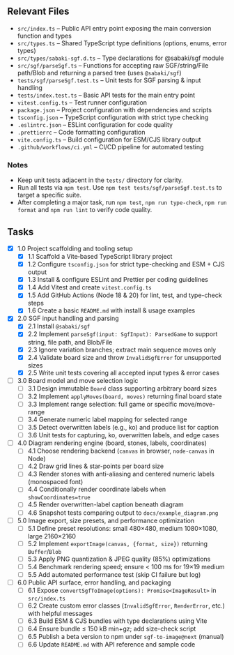 ## Relevant Files

- `src/index.ts` – Public API entry point exposing the main conversion function and types
- `src/types.ts` – Shared TypeScript type definitions (options, enums, error types)
- `src/types/sabaki-sgf.d.ts` – Type declarations for @sabaki/sgf module
- `src/sgf/parseSgf.ts` – Functions for accepting raw SGF/string/File path/Blob and returning a parsed tree (uses `@sabaki/sgf`)
- `tests/sgf/parseSgf.test.ts` – Unit tests for SGF parsing & input handling
- `tests/index.test.ts` – Basic API tests for the main entry point
- `vitest.config.ts` – Test runner configuration
- `package.json` – Project configuration with dependencies and scripts
- `tsconfig.json` – TypeScript configuration with strict type checking
- `.eslintrc.json` – ESLint configuration for code quality
- `.prettierrc` – Code formatting configuration
- `vite.config.ts` – Build configuration for ESM/CJS library output
- `.github/workflows/ci.yml` – CI/CD pipeline for automated testing

### Notes

- Keep unit tests adjacent in the `tests/` directory for clarity.
- Run all tests via `npm test`. Use `npm test tests/sgf/parseSgf.test.ts` to target a specific suite.
- After completing a major task, run `npm test`, `npm run type-check`, `npm run format` and `npm run lint` to verify code quality.

## Tasks

- [x] 1.0 Project scaffolding and tooling setup
  - [x] 1.1 Scaffold a Vite‐based TypeScript library project
  - [x] 1.2 Configure `tsconfig.json` for strict type-checking and ESM + CJS output
  - [x] 1.3 Install & configure ESLint and Prettier per coding guidelines
  - [x] 1.4 Add Vitest and create `vitest.config.ts`
  - [x] 1.5 Add GitHub Actions (Node 18 & 20) for lint, test, and type-check steps
  - [x] 1.6 Create a basic `README.md` with install & usage examples

- [x] 2.0 SGF input handling and parsing
  - [x] 2.1 Install `@sabaki/sgf`
  - [x] 2.2 Implement `parseSgf(input: SgfInput): ParsedGame` to support string, file path, and Blob/File
  - [x] 2.3 Ignore variation branches; extract main sequence moves only
  - [x] 2.4 Validate board size and throw `InvalidSgfError` for unsupported sizes
  - [x] 2.5 Write unit tests covering all accepted input types & error cases

- [ ] 3.0 Board model and move selection logic
  - [ ] 3.1 Design immutable `Board` class supporting arbitrary board sizes
  - [ ] 3.2 Implement `applyMoves(board, moves)` returning final board state
  - [ ] 3.3 Implement range selection: full game or specific move/move-range
  - [ ] 3.4 Generate numeric label mapping for selected range
  - [ ] 3.5 Detect overwritten labels (e.g., ko) and produce list for caption
  - [ ] 3.6 Unit tests for capturing, ko, overwritten labels, and edge cases

- [ ] 4.0 Diagram rendering engine (board, stones, labels, coordinates)
  - [ ] 4.1 Choose rendering backend (`canvas` in browser, `node-canvas` in Node)
  - [ ] 4.2 Draw grid lines & star-points per board size
  - [ ] 4.3 Render stones with anti-aliasing and centered numeric labels (monospaced font)
  - [ ] 4.4 Conditionally render coordinate labels when `showCoordinates=true`
  - [ ] 4.5 Render overwritten-label caption beneath diagram
  - [ ] 4.6 Snapshot tests comparing output to `docs/example_diagram.png`

- [ ] 5.0 Image export, size presets, and performance optimization
  - [ ] 5.1 Define preset resolutions: small 480×480, medium 1080×1080, large 2160×2160
  - [ ] 5.2 Implement `exportImage(canvas, {format, size})` returning `Buffer`/`Blob`
  - [ ] 5.3 Apply PNG quantization & JPEG quality (85%) optimizations
  - [ ] 5.4 Benchmark rendering speed; ensure < 100 ms for 19×19 medium
  - [ ] 5.5 Add automated performance test (skip CI failure but log)

- [ ] 6.0 Public API surface, error handling, and packaging
  - [ ] 6.1 Expose `convertSgfToImage(options): Promise<ImageResult>` in `src/index.ts`
  - [ ] 6.2 Create custom error classes (`InvalidSgfError`, `RenderError`, etc.) with helpful messages
  - [ ] 6.3 Build ESM & CJS bundles with type declarations using Vite
  - [ ] 6.4 Ensure bundle ≤ 150 kB min+gz; add size-check script
  - [ ] 6.5 Publish a beta version to npm under `sgf-to-image@next` (manual)
  - [ ] 6.6 Update `README.md` with API reference and sample code
